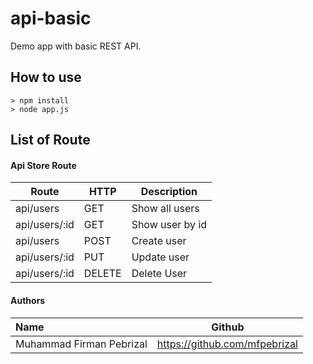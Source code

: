 # api-basic

Demo app with basic REST API.

## How to use

```
> npm install
> node app.js
```


## List of Route

#### Api Store Route

| Route                               | HTTP   | Description                             |
| ----------------------------------- | ------ | --------------------------------------- |
| api/users                          | GET    | Show all users                               |
| api/users/:id                       | GET    | Show user by id                        |
| api/users                           | POST   | Create user                            |
| api/users/:id                           | PUT    | Update user                            |
| api/users/:id                           | DELETE | Delete User                            |


#### Authors
|Name           |Github                          |
|:--------------|:------------------------------:|
|Muhammad Firman Pebrizal      |https://github.com/mfpebrizal   |
